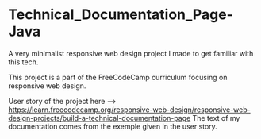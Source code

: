 # Technical_Documentation_Page-Java
A very minimalist responsive web design project I made to get familiar with this tech.

This project is a part of the FreeCodeCamp curriculum focusing on responsive web design.

User story of the project here --> https://learn.freecodecamp.org/responsive-web-design/responsive-web-design-projects/build-a-technical-documentation-page
The text of my documentation comes from the exemple given in the user story.
